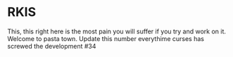 # RKIS
This, this right here is the most pain you will suffer if you try and work on it.
Welcome to pasta town.
Update this number everythime curses has screwed the development
#34
